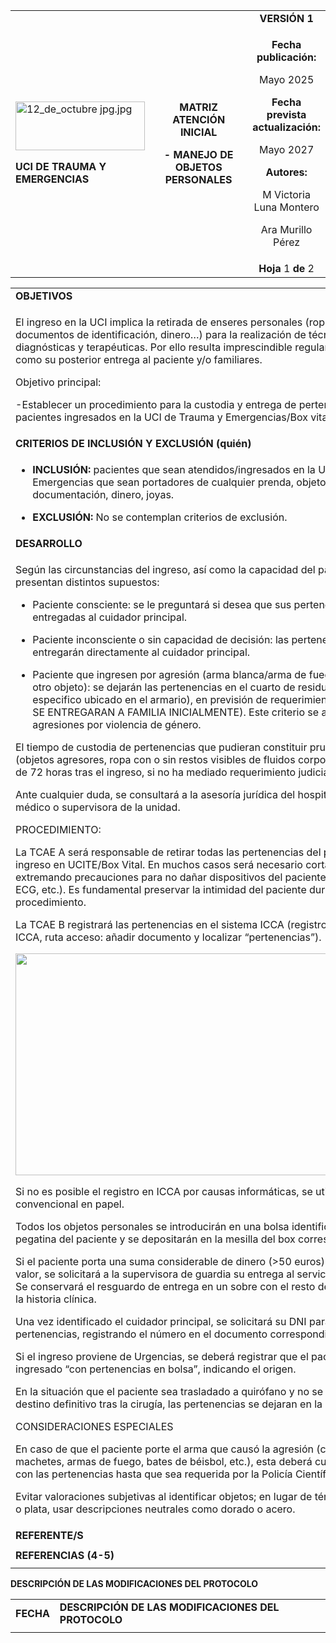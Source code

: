 <table>
<colgroup>
<col style="width: 33%" />
<col style="width: 42%" />
<col style="width: 24%" />
</colgroup>
<tbody>
<tr>
<td rowspan="3"><p><img src="/matriz/media/image1.jpg"
style="width:2.15625in;height:0.80521in"
alt="12_de_octubre jpg.jpg" /></p>
<p><strong>UCI DE TRAUMA Y EMERGENCIAS</strong></p></td>
<td rowspan="3" style="text-align: center;"><p><strong>MATRIZ ATENCIÓN
INICIAL</strong></p>
<p><strong>- MANEJO DE OBJETOS PERSONALES</strong></p></td>
<td style="text-align: center;"><strong>VERSIÓN 1</strong></td>
</tr>
<tr>
<td style="text-align: center;"><p><strong>Fecha
publicación:</strong></p>
<p>Mayo 2025</p>
<p><strong>Fecha prevista actualización:</strong></p>
<p>Mayo 2027</p>
<p><strong>Autores:</strong></p>
<p>M Victoria Luna Montero</p>
<p>Ara Murillo Pérez</p></td>
</tr>
<tr>
<td style="text-align: center;"><strong>Hoja</strong> 1
<strong>de</strong> 2</td>
</tr>
</tbody>
</table>

<table>
<colgroup>
<col style="width: 100%" />
</colgroup>
<tbody>
<tr>
<td><strong>OBJETIVOS</strong></td>
</tr>
<tr>
<td><p>El ingreso en la UCI implica la retirada de enseres personales
(ropa, abalorios, documentos de identificación, dinero…) para la
realización de técnicas diagnósticas y terapéuticas. Por ello resulta
imprescindible regular la custodia, así como su posterior entrega al
paciente y/o familiares.</p>
<p>Objetivo principal:</p>
<p>-Establecer un procedimiento para la custodia y entrega de
pertenencias de los pacientes ingresados en la UCI de Trauma y
Emergencias/Box vital.</p></td>
</tr>
<tr>
<td><strong>CRITERIOS DE INCLUSIÓN Y EXCLUSIÓN (quién)</strong></td>
</tr>
<tr>
<td><ul>
<li><p><strong>INCLUSIÓN:</strong> pacientes que sean
atendidos/ingresados en la UCI de Trauma y Emergencias que sean
portadores de cualquier prenda, objetos, documentación, dinero,
joyas.</p></li>
<li><p><strong>EXCLUSIÓN:</strong> No se contemplan criterios de
exclusión.</p></li>
</ul></td>
</tr>
<tr>
<td><strong>DESARROLLO</strong></td>
</tr>
<tr>
<td><p>Según las circunstancias del ingreso, así como la capacidad del
paciente se presentan distintos supuestos:</p>
<ul>
<li><p>Paciente consciente: se le preguntará si desea que sus
pertenencias sean entregadas al cuidador principal.</p></li>
<li><p>Paciente inconsciente o sin capacidad de decisión: las
pertenencias se entregarán directamente al cuidador principal.</p></li>
<li><p>Paciente que ingresen por agresión (arma blanca/arma de fuego o
cualquier otro objeto): se dejarán las pertenencias en el cuarto de
residuos (cubo especifico ubicado en el armario), en previsión de
requerimientos judiciales (NO SE ENTREGARAN A FAMILIA INICIALMENTE).
Este criterio se aplica también a agresiones por violencia de
género.</p></li>
</ul>
<p>El tiempo de custodia de pertenencias que pudieran constituir prueba
judicial (objetos agresores, ropa con o sin restos visibles de fluidos
corporales, etc.) será de 72 horas tras el ingreso, si no ha mediado
requerimiento judicial.</p>
<p>Ante cualquier duda, se consultará a la asesoría jurídica del
hospital por parte del médico o supervisora de la unidad.</p>
<p>PROCEDIMIENTO:</p>
<p>La TCAE A será responsable de retirar todas las pertenencias del
paciente al ingreso en UCITE/Box Vital. En muchos casos será necesario
cortar la ropa, extremando precauciones para no dañar dispositivos del
paciente (VVP, cables de ECG, etc.). Es fundamental preservar la
intimidad del paciente durante este procedimiento.</p>
<p>La TCAE B registrará las pertenencias en el sistema ICCA (registro
especifico en ICCA, ruta acceso: añadir documento y localizar
“pertenencias”).</p>
<p><img src="/matriz/media/pertenencias_image2.png"
style="width:6.58056in;height:3.7in" /></p>
<p>Si no es posible el registro en ICCA por causas informáticas, se
utilizará el registro convencional en papel.</p>
<p>Todos los objetos personales se introducirán en una bolsa
identificada con una pegatina del paciente y se depositarán en la
mesilla del box correspondiente.</p>
<p>Si el paciente porta una suma considerable de dinero (&gt;50 euros) o
enseres de valor, se solicitará a la supervisora de guardia su entrega
al servicio de seguridad. Se conservará el resguardo de entrega en un
sobre con el resto de documentos de la historia clínica.</p>
<p>Una vez identificado el cuidador principal, se solicitará su DNI para
la entrega de pertenencias, registrando el número en el documento
correspondiente del ICCA.</p>
<p>Si el ingreso proviene de Urgencias, se deberá registrar que el
paciente ha ingresado “con pertenencias en bolsa”, indicando el
origen.</p>
<p>En la situación que el paciente sea trasladado a quirófano y no se
conozca el destino definitivo tras la cirugía, las pertenencias se
dejaran en la UCITE.</p>
<p>CONSIDERACIONES ESPECIALES</p>
<p>En caso de que el paciente porte el arma que causó la agresión
(cuchillos, navajas, machetes, armas de fuego, bates de béisbol, etc.),
esta deberá custodiarse junto con las pertenencias hasta que sea
requerida por la Policía Científica o Judicial.</p>
<p>Evitar valoraciones subjetivas al identificar objetos; en lugar de
términos como oro o plata, usar descripciones neutrales como dorado o
acero.</p></td>
</tr>
<tr>
<td><strong>REFERENTE/S</strong></td>
</tr>
<tr>
<td></td>
</tr>
<tr>
<td><strong>REFERENCIAS (4-5)</strong></td>
</tr>
<tr>
<td></td>
</tr>
</tbody>
</table>

**DESCRIPCIÓN DE LAS MODIFICACIONES DEL PROTOCOLO**

|           |                                                     |
|-----------|-----------------------------------------------------|
| **FECHA** | **DESCRIPCIÓN DE LAS MODIFICACIONES DEL PROTOCOLO** |
|           |                                                     |
